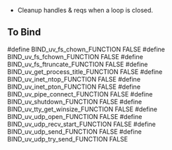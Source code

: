 - Cleanup handles & reqs when a loop is closed.

To Bind
-------

#define BIND_uv_fs_chown_FUNCTION FALSE
#define BIND_uv_fs_fchown_FUNCTION FALSE
#define BIND_uv_fs_ftruncate_FUNCTION FALSE
#define BIND_uv_get_process_title_FUNCTION FALSE
#define BIND_uv_inet_ntop_FUNCTION FALSE
#define BIND_uv_inet_pton_FUNCTION FALSE
#define BIND_uv_pipe_connect_FUNCTION FALSE
#define BIND_uv_shutdown_FUNCTION FALSE
#define BIND_uv_tty_get_winsize_FUNCTION FALSE
#define BIND_uv_udp_open_FUNCTION FALSE
#define BIND_uv_udp_recv_start_FUNCTION FALSE
#define BIND_uv_udp_send_FUNCTION FALSE
#define BIND_uv_udp_try_send_FUNCTION FALSE
